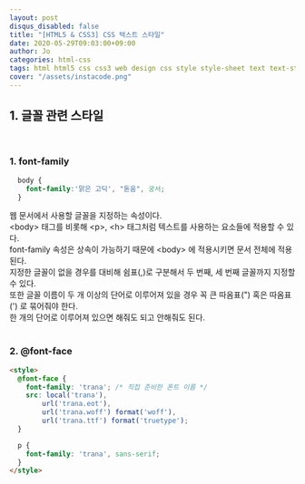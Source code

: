 ```yaml
---
layout: post
disqus_disabled: false
title: "[HTML5 & CSS3] CSS 텍스트 스타일"
date: 2020-05-29T09:03:00+09:00
author: Jo
categories: html-css
tags: html html5 css css3 web design css style style-sheet text text-style
cover: "/assets/instacode.png"
---
```


## 1. 글꼴 관련 스타일
<br>

### 1. font-family
~~~css
  body {
    font-family:'맑은 고딕', "돋움", 궁서;
  }
~~~
웹 문서에서 사용할 글꼴을 지정하는 속성이다.<br>
\<body\> 태그를 비롯해 \<p\>, \<h\> 태그처럼 텍스트를 사용하는 요소들에 적용할 수 있다.<br>
font-family 속성은 상속이 가능하기 때문에 \<body\> 에 적용시키면 문서 전체에 적용된다.<br>
지정한 글꼴이 없을 경우를 대비해 쉼표(,)로 구분해서 두 번째, 세 번째 글꼴까지 지정할 수 있다.<br>
또한 글꼴 이름이 두 개 이상의 단어로 이루어져 있을 경우 꼭 큰 따옴표(") 혹은 따옴표(') 로 묶어줘야 한다.<br>
한 개의 단어로 이루어져 있으면 해줘도 되고 안해줘도 된다.<br>
<br>

### 2. @font-face
~~~html
<style>
  @font-face {
    font-family: 'trana'; /* 직접 준비한 폰트 이름 */
    src: local('trana'),
        url('trana.eot'),
        url('trana.woff') format('woff'),
        url('trana.ttf') format('truetype');
  }

  p {
    font-family: 'trana', sans-serif;
  }
</style>
~~~


